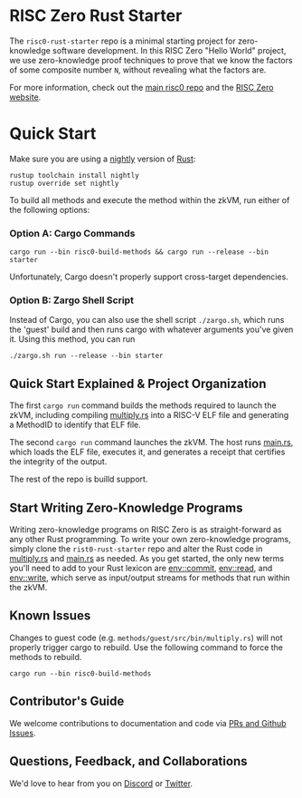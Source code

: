 # RISC Zero Rust Starter

The `risc0-rust-starter` repo is a minimal starting project for zero-knowledge software development. In this RISC Zero "Hello World" project, we use zero-knowledge proof techniques to prove that we know the factors of some composite number `N`, without revealing what the factors are. 

For more information, check out the [main risc0 repo](www.github.com/risc0/risc0) and the [RISC Zero website](http://www.RISCZero.com).

# Quick Start

Make sure you are using a [nightly](https://doc.rust-lang.org/book/appendix-07-nightly-rust.html) version of [Rust](https://doc.rust-lang.org/book/ch01-01-installation.html):

```
rustup toolchain install nightly
rustup override set nightly
```
To build all methods and execute the method within the zkVM, run either of the following options: 

### Option A: Cargo Commands
```
cargo run --bin risc0-build-methods && cargo run --release --bin starter
```
Unfortunately, Cargo doesn't properly support cross-target dependencies.

### Option B: Zargo Shell Script
Instead of Cargo, you can also use the shell script `./zargo.sh`, which runs the 'guest' build and then runs cargo with whatever arguments you've given it. Using this method, you can run

```
./zargo.sh run --release --bin starter
```

## Quick Start Explained & Project Organization

The first `cargo run` command builds the methods required to launch the zkVM, including compiling [multiply.rs](https://github.com/risc0/risc0-rust-starter/blob/main/methods/guest/src/bin/multiply.rs) into a RISC-V ELF file and generating a MethodID to identify that ELF file. 

The second `cargo run` command launches the zkVM. The host runs [main.rs](https://github.com/risc0/risc0-rust-starter/blob/main/starter/src/main.rs), which loads the ELF file, executes it, and generates a receipt that certifies the integrity of the output. 

The rest of the repo is builld support. 

## Start Writing Zero-Knowledge Programs
Writing zero-knowledge programs on RISC Zero is as straight-forward as any other Rust programming. To write your own zero-knowledge programs, simply clone the `rist0-rust-starter` repo and alter the Rust code in [multiply.rs](https://github.com/risc0/risc0-rust-starter/blob/main/methods/guest/src/bin/multiply.rs) and [main.rs](https://github.com/risc0/risc0-rust-starter/blob/main/starter/src/main.rs) as needed. As you get started, the only new terms you'll need to add to your Rust lexicon are [env::commit](https://docs.rs/risc0-zkvm-guest/0.7.2/risc0_zkvm_guest/env/index.html), [env::read](https://docs.rs/risc0-zkvm-guest/0.7.2/risc0_zkvm_guest/env/index.html), and [env::write](https://docs.rs/risc0-zkvm-guest/0.7.2/risc0_zkvm_guest/env/index.html), which serve as input/output streams for methods that run within the zkVM. 

## Known Issues

Changes to guest code (e.g. `methods/guest/src/bin/multiply.rs`) will not
properly trigger cargo to rebuild. Use the following command to force the
methods to rebuild.

```
cargo run --bin risc0-build-methods
```

## Contributor's Guide
We welcome contributions to documentation and code via [PRs and Github Issues](http://www.github.com/risc0). 

## Questions, Feedback, and Collaborations
We'd love to hear from you on [Discord](https://discord.gg/risczero) or [Twitter](https://twitter.com/risczero).

